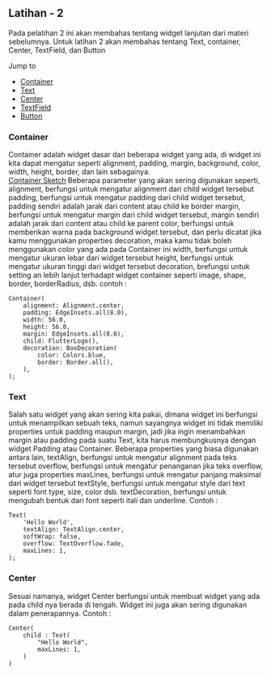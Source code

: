 ## Latihan - 2

Pada pelatihan 2 ini akan membahas tentang widget lanjutan dari materi sebelumnya.
Untuk latihan 2 akan membahas tentang Text, container, Center, TextField, dan Button

Jump to

- [Container](https://github.com/dikynugraha1111/bootcamp_uty/tree/master/lib/latihan_2#Container)
- [Text](https://github.com/dikynugraha1111/bootcamp_uty/tree/master/lib/latihan_2#Text)
- [Center](https://github.com/dikynugraha1111/bootcamp_uty/tree/master/lib/latihan_2#Center)
- [TextField]()
- [Button]()

### Container

Container adalah widget dasar dari beberapa widget yang ada, di widget ini kita dapat mengatur seperti alignment, padding, margin, background, color, width, height, border, dan lain sebagainya.</br>
[Container Sketch](../../asset/raw/container_sketch.png)
Beberapa parameter yang akan sering digunakan seperti,
alignment, berfungsi untuk mengatur alignment dari child widget tersebut
padding, berfungsi untuk mengatur padding dari child widget tersebut, padding sendiri adalah jarak dari content atau child ke border
margin, berfungsi untuk mengatur margin dari child widget tersebut, margin sendiri adalah jarak dari content atau child ke parent
color, berfungsi untuk memberikan warna pada background widget tersebut, dan perlu dicatat jika kamu menggunakan properties decoration, maka kamu tidak boleh menggunakan color yang ada pada Container ini
width, berfungsi untuk mengatur ukuran lebar dari widget tersebut
height, berfungsi untuk mengatur ukuran tinggi dari widget tersebut
decoration, brefungsi untuk setting an lebih lanjut terhadapt widget container seperti image, shape, border, borderRadius, dsb.
contoh :

```
Container(
    alignment: Alignment.center,
    padding: EdgeInsets.all(8.0),
    width: 56.0,
    height: 56.0,
    margin: EdgeInsets.all(8.0),
    child: FlutterLogo(),
    decoration: BoxDecoration(
        color: Colors.blue,
        border: Border.all(),
    ),
);
```

### Text

Salah satu widget yang akan sering kita pakai, dimana widget ini berfungsi untuk menampilkan sebuah teks, namun sayangnya widget ini tidak memiliki properties untuk padding maupun margin, jadi jika ingin menambahkan margin atau padding pada suatu Text, kita harus membungkusnya dengan widget Padding atau Container.
Beberapa properties yang biasa digunakan antara lain,
textAlign, berfungsi untuk mengatur alignment pada teks tersebut
overflow, berfungsi untuk mengatur penanganan jika teks overflow, atur juga properties
maxLines, berfungsi untuk mengatur panjang maksimal dari widget tersebut
textStyle, berfungsi untuk mengatur style dari text seperti font type, size, color dsb.
textDecoration, berfungsi untuk mengubah bentuk dari font seperti itali dan underline.
Contoh :

```
Text(
    'Hello World',
    textAlign: TextAlign.center,
    softWrap: false,
    overflow: TextOverflow.fade,
    maxLines: 1,
);
```

### Center

Sesuai namanya, widget Center berfungsi untuk membuat widget yang ada pada child nya berada di tengah. Widget ini juga akan sering digunakan dalam penerapannya.
Contoh :

```
Center(
    child : Text(
        "Hello World",
        maxLines: 1,
    )
)
```

